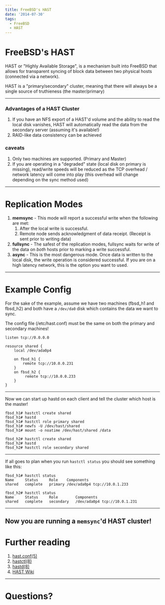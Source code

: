 ```yaml
---
title: FreeBSD's HAST
date: '2014-07-30'
tags:
  - FreeBSD
  - HAST
---
```


# FreeBSD's HAST
HAST or "Highly Available Storage", is a mechanism built into FreeBSD that allows
for transparent syncing of block data between two physical hosts (connected via a network).

HAST is a "primary/secondary" cluster, meaning that there will always be a single source
of truthieness (the master/primary)

---

### Advantages of a HAST Cluster ###
1. If you have an NFS export of a HAST'd volume and the ability to read the local disk vanishes,
HAST will automatically read the data from the secondary server (assuming it's available!)
2. RAID-like data consistency can be achieved

### caveats ###
1. Only two machines are supported. (Primary and Master)
2. If you are operating in a "degraded" state (local disk on primary is missing), read/write speeds
will be reduced as the TCP overhead / network latency will come into play (this overhead will change depending on the sync method used)

---

# Replication Modes

1. **memsync** - This mode will report a successful write when the following are met:
   1. After the local write is successful.
   2. Remote node sends acknowledgment of data receipt. (Receipt is sent prior to writing data)
2. **fullsync** - The safest of the replication modes, fullsync waits for write of the data on *both* hosts prior to marking a write successful.
3. **async** - This is the most dangerous mode. Once data is written to the local disk, the write operation is considered successful. If you are on a high latency network, this is the option you want to used.

---

# Example Config

For the sake of the example, assume we have two machines (fbsd_h1 and fbsd_h2) and both have a `/dev/da0` disk which contains the data we want to sync.

The config file (/etc/hast.conf) must be the same on both the primary and secondary machines!

```
listen tcp://0.0.0.0

resource shared {
    local /dev/ada0p4

    on fbsd_h1 {
        remote tcp://10.0.0.231
    }
    on fbsd_h2 {
         remote tcp://10.0.0.233
    }
}
```

---

Now we can start up hastd on each client and tell the cluster which host is the master!

```
fbsd_h1# hastctl create shared
fbsd_h1# hastd
fbsd_h1# hastctl role primary shared
fbsd_h1# newfs -U /dev/hast/shared
fbsd_h1# mount -o noatime /dev/hast/shared /data
```

```
fbsd_h2# hastctl create shared
fbsd_h2# hastd
fbsd_h2# hastctl role secondary shared
```

---
If all goes to plan when you run `hastctl status` you should see something like this:
```
fbsd_h1# hastctl status
Name	 Status		Role	Components
shared	 complete	primary	/dev/ada0p4	tcp://10.0.1.233
```

```
fbsd_h2# hastctl status
Name	 Status		Role		Components
shared	 complete	secondary	/dev/ada0p4	tcp://10.0.1.231
```
---
Now you are running a `memsync`'d HAST cluster!
---
# Further reading

1. [hast.conf(5)](http://www.freebsd.org/cgi/man.cgi?query=hast.conf&sektion=5&apropos=0&manpath=FreeBSD+10.0-stable)
2. [hastctl(8)](http://www.freebsd.org/cgi/man.cgi?query=hastctl&sektion=8&apropos=0&manpath=FreeBSD+10.0-stable)
3. [hastd(8)](http://www.freebsd.org/cgi/man.cgi?query=hastd&sektion=8&apropos=0&manpath=FreeBSD+10.0-stable)
4. [HAST Wiki](https://wiki.freebsd.org/HAST)
---
# Questions?
